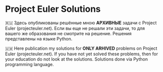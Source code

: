 # Project Euler Solutions

:ru: Здесь опубликованы решённые мною **АРХИВНЫЕ** задачи с Project Euler (projecteuler.net). Если вы еще не решали эти задачи, то для вашего же образования не смотрите на решение. Решения представлены на языке Python.

🇺🇲 Here publication my solutions for **ONLY ARHIVED** problems on Project Euler (projecteuler.net). If you have not yet solved these problems, then for your education do not look at the solutions. Solutions done via Python programming language.